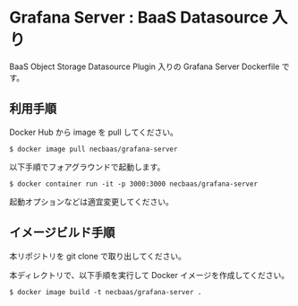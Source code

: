 Grafana Server : BaaS Datasource 入り
=====================================

BaaS Object Storage Datasource Plugin 入りの Grafana Server Dockerfile です。

利用手順
--------

Docker Hub から image を pull してください。

    $ docker image pull necbaas/grafana-server

以下手順でフォアグラウンドで起動します。

    $ docker container run -it -p 3000:3000 necbaas/grafana-server

起動オプションなどは適宜変更してください。


イメージビルド手順
------------------

本リポジトリを git clone で取り出してください。

本ディレクトリで、以下手順を実行して Docker イメージを作成してください。

    $ docker image build -t necbaas/grafana-server .
